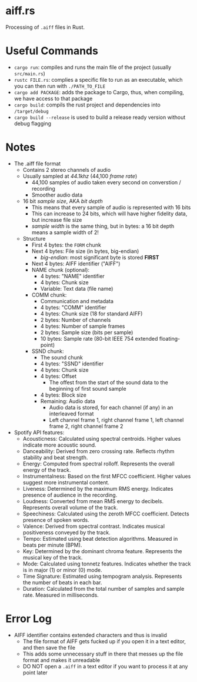 # aiff.rs
Processing of `.aiff` files in Rust.

# Useful Commands
* `cargo run`: compiles and runs the main file of the project (usually `src/main.rs`)
* `rustc FILE.rs`: complies a specific file to run as an executable, which you can then run with `./PATH_TO_FILE`
* `cargo add PACKAGE`: adds the package to Cargo, thus, when compiling, we have access to that package
* `cargo build`: compils the rust project and dependencies into `/target/debug`
* `cargo build --release` is used to build a release ready version without debug flagging

# Notes
* The .aiff file format
    * Contains 2 stereo channels of audio
    * Usually sampled at *44.1khz* (44,100 *frame rate*)
        * 44,100 samples of audio taken every second on converstion / recording
        * Smoother audio data
    * 16 bit *sample size*, AKA *bit depth*
        * This means that every sample of audio is represented with 16 bits
        * This can increase to 24 bits, which will have higher fidelity data, but increase file size
        * *sample width* is the same thing, but in bytes: a 16 bit depth means a sample width of 2!
    * Structure
        * First 4 bytes: the `FORM` chunk
        * Next 4 bytes: File size (in bytes, big-endian)
            * *big-endian*: most significant byte is stored **FIRST**
        * Next 4 bytes: AIFF identifier ("AIFF")
        * NAME chunk (optional):
            * 4 bytes: "NAME" identifier
            * 4 bytes: Chunk size
            * Variable: Text data (file name)
        * COMM chunk:
            * Communication and metadata
            * 4 bytes: "COMM" identifier
            * 4 bytes: Chunk size (18 for standard AIFF)
            * 2 bytes: Number of channels
            * 4 bytes: Number of sample frames
            * 2 bytes: Sample size (bits per sample)
            * 10 bytes: Sample rate (80-bit IEEE 754 extended floating-point)
        * SSND chunk:
            * The sound chunk
            * 4 bytes: "SSND" identifier
            * 4 bytes: Chunk size
            * 4 bytes: Offset
                * The offest from the start of the sound data to the beginning of first sound sample
            * 4 bytes: Block size
            * Remaining: Audio data
                * Audio data is stored, for each channel (if any) in an interleaved format
                * Left channel frame 1, right channel frame 1, left channel frame 2, right channel frame 2
* Spotify API features:
    * Acousticness: Calculated using spectral centroids. Higher values indicate more acoustic sound.
    * Danceability: Derived from zero crossing rate. Reflects rhythm stability and beat strength.
    * Energy: Computed from spectral rolloff. Represents the overall energy of the track.
    * Instrumentalness: Based on the first MFCC coefficient. Higher values suggest more instrumental content.
    * Liveness: Determined by the maximum RMS energy. Indicates presence of audience in the recording.
    * Loudness: Converted from mean RMS energy to decibels. Represents overall volume of the track.
    * Speechiness: Calculated using the zeroth MFCC coefficient. Detects presence of spoken words.
    * Valence: Derived from spectral contrast. Indicates musical positiveness conveyed by the track.
    * Tempo: Estimated using beat detection algorithms. Measured in beats per minute (BPM).
    * Key: Determined by the dominant chroma feature. Represents the musical key of the track.
    * Mode: Calculated using tonnetz features. Indicates whether the track is in major (1) or minor (0) mode.
    * Time Signature: Estimated using tempogram analysis. Represents the number of beats in each bar.
    * Duration: Calculated from the total number of samples and sample rate. Measured in milliseconds.

# Error Log
* AIFF identifier contains extended characters and thus is invalid
    * The file format of AIFF gets fucked up if you open it in a text editor, and then save the file
    * This adds some unnecessary stuff in there that messes up the file format and makes it unreadable
    * DO NOT open a `.aiff` in a text editor if you want to process it at any point later
